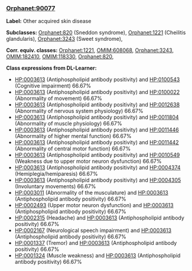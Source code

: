 
### [Orphanet:90077](http://www.orpha.net/ORDO/Orphanet_90077)
**Label:** Other acquired skin disease

**Subclasses:** [Orphanet:820](http://www.orpha.net/ORDO/Orphanet_820) (Sneddon syndrome), [Orphanet:1221](http://www.orpha.net/ORDO/Orphanet_1221) (Cheilitis glandularis), [Orphanet:3243](http://www.orpha.net/ORDO/Orphanet_3243) (Sweet syndrome), 

**Corr. equiv. classes:** [Orphanet:1221](http://www.orpha.net/ORDO/Orphanet_1221), [OMIM:608068](http://purl.obolibrary.org/obo/OMIM_608068), [Orphanet:3243](http://www.orpha.net/ORDO/Orphanet_3243), [OMIM:182410](http://purl.obolibrary.org/obo/OMIM_182410), [OMIM:118330](http://purl.obolibrary.org/obo/OMIM_118330), [Orphanet:820](http://www.orpha.net/ORDO/Orphanet_820), 

**Class expressions from DL-Learner:**

- [HP:0003613](http://purl.obolibrary.org/obo/HP_0003613) (Antiphospholipid antibody positivity) and [HP:0100543](http://purl.obolibrary.org/obo/HP_0100543) (Cognitive impairment) 66.67%
- [HP:0003613](http://purl.obolibrary.org/obo/HP_0003613) (Antiphospholipid antibody positivity) and [HP:0100022](http://purl.obolibrary.org/obo/HP_0100022) (Abnormality of movement) 66.67%
- [HP:0003613](http://purl.obolibrary.org/obo/HP_0003613) (Antiphospholipid antibody positivity) and [HP:0012638](http://purl.obolibrary.org/obo/HP_0012638) (Abnormality of nervous system physiology) 66.67%
- [HP:0003613](http://purl.obolibrary.org/obo/HP_0003613) (Antiphospholipid antibody positivity) and [HP:0011804](http://purl.obolibrary.org/obo/HP_0011804) (Abnormality of muscle physiology) 66.67%
- [HP:0003613](http://purl.obolibrary.org/obo/HP_0003613) (Antiphospholipid antibody positivity) and [HP:0011446](http://purl.obolibrary.org/obo/HP_0011446) (Abnormality of higher mental function) 66.67%
- [HP:0003613](http://purl.obolibrary.org/obo/HP_0003613) (Antiphospholipid antibody positivity) and [HP:0011442](http://purl.obolibrary.org/obo/HP_0011442) (Abnormality of central motor function) 66.67%
- [HP:0003613](http://purl.obolibrary.org/obo/HP_0003613) (Antiphospholipid antibody positivity) and [HP:0010549](http://purl.obolibrary.org/obo/HP_0010549) (Weakness due to upper motor neuron dysfunction) 66.67%
- [HP:0003613](http://purl.obolibrary.org/obo/HP_0003613) (Antiphospholipid antibody positivity) and [HP:0004374](http://purl.obolibrary.org/obo/HP_0004374) (Hemiplegia/hemiparesis) 66.67%
- [HP:0003613](http://purl.obolibrary.org/obo/HP_0003613) (Antiphospholipid antibody positivity) and [HP:0004305](http://purl.obolibrary.org/obo/HP_0004305) (Involuntary movements) 66.67%
- [HP:0003011](http://purl.obolibrary.org/obo/HP_0003011) (Abnormality of the musculature) and [HP:0003613](http://purl.obolibrary.org/obo/HP_0003613) (Antiphospholipid antibody positivity) 66.67%
- [HP:0002493](http://purl.obolibrary.org/obo/HP_0002493) (Upper motor neuron dysfunction) and [HP:0003613](http://purl.obolibrary.org/obo/HP_0003613) (Antiphospholipid antibody positivity) 66.67%
- [HP:0002315](http://purl.obolibrary.org/obo/HP_0002315) (Headache) and [HP:0003613](http://purl.obolibrary.org/obo/HP_0003613) (Antiphospholipid antibody positivity) 66.67%
- [HP:0002167](http://purl.obolibrary.org/obo/HP_0002167) (Neurological speech impairment) and [HP:0003613](http://purl.obolibrary.org/obo/HP_0003613) (Antiphospholipid antibody positivity) 66.67%
- [HP:0001337](http://purl.obolibrary.org/obo/HP_0001337) (Tremor) and [HP:0003613](http://purl.obolibrary.org/obo/HP_0003613) (Antiphospholipid antibody positivity) 66.67%
- [HP:0001324](http://purl.obolibrary.org/obo/HP_0001324) (Muscle weakness) and [HP:0003613](http://purl.obolibrary.org/obo/HP_0003613) (Antiphospholipid antibody positivity) 66.67%


